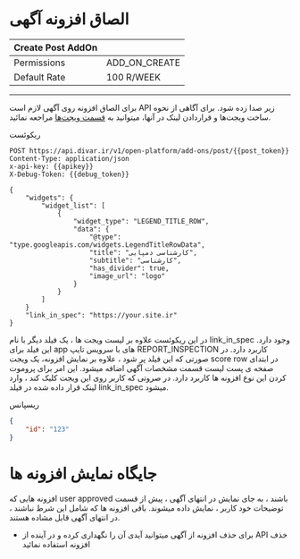 # الصاق افزونه آگهی

| Create Post AddOn |               |
|-------------------|---------------|
| Permissions       | ADD_ON_CREATE |
| Default Rate      | 100 R/WEEK    |

---

برای الصاق افزونه روی آگهی لازم است
API
زیر صدا زده شود. برای آگاهی از نحوه ساخت ویجت‌ها و قراردادن لینک در آنها، میتوانید به [قسمت ویجت‌ها](../widgets/index.md) مراجعه نمائید.

ریکوئست

```http request
POST https://api.divar.ir/v1/open-platform/add-ons/post/{{post_token}}
Content-Type: application/json
x-api-key: {{apikey}}
X-Debug-Token: {{debug_token}}

{
    "widgets": {
        "widget_list": [
            {
                "widget_type": "LEGEND_TITLE_ROW",
                "data": {
                    "@type": "type.googleapis.com/widgets.LegendTitleRowData",
                    "title": "کارشناسی دمپایی",
                    "subtitle": "کارشناسی",
                    "has_divider": true,
                    "image_url": "logo"
                }
            }
        ]
    }
    "link_in_spec": "https://your.site.ir"
}
```
در این ریکوئست علاوه بر لیست ویجت ها ، یک فیلد دیگر با نام link_in_spec وجود دارد. این فیلد برای app های با سرویس تایپ REPORT_INSPECTION کاربرد دارد. در صورتی که این فیلد پر شود ، علاوه بر نمایش افزونه، یک ویجت score row در ابتدای صفحه ی پست لیست قسمت مشخصات آگهی اضافه میشود. این امر برای پروموت کردن این نوع افزونه ها کاربرد دارد. در صروتی که کاربر روی این ویجت کلیک کند ، وارد لینک قرار داده شده در فیلد link_in_spec میشود.

ریسپانس

```json
{
    "id": "123"
}
```

# جایگاه نمایش افزونه ها
افزونه هایی که user approved باشند ، به جای نمایش در انتهای آگهی ، پیش از قسمت توضیحات خود کاربر ، نمایش داده میشوند. باقی افزونه ها که شامل این شرط نباشند ، در انتهای آگهی قابل مشاده هستند.

- برای حذف افزونه از آگهی میتوانید آیدی آن را نگهداری کرده و در آینده از API خذف افزونه استفاده نمائید
